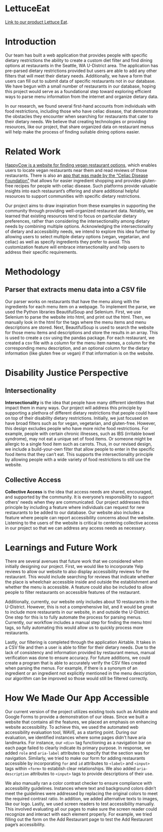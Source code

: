 # LettuceEat
[Link to our product Lettuce Eat](https://joogtomato.github.io/LettuceEat/).

# Introduction

Our team has built a web application that provides people with specific dietary restrictions the ability to create a custom diet filter and find dining options at restaurants in the Seattle, WA U-District area. The application has pre-parsed dietary restrictions provided but users are able to add any other filters that will meet their dietary needs. Additionally, we have a form that users can fill out to submit data of specific restaurants not in our database. We have begun with a small number of restaurants in our database, hoping this project would serve as a foundational step toward exploring efficient ways to parse menu information from the internet and organize dietary data. 

In our research, we found several first-hand accounts from individuals with food restrictions, including those who have celiac disease, that demonstrate the obstacles they encounter when searching for restaurants that cater to their dietary needs. We believe that creating technologies or providing resources, like our project, that share organized data on restaurant menus will help make the process of finding suitable dining options easier.

# Related Work

[HappyCow is a website for finding vegan restaurant options](https://www.happycow.net/), which enables users to locate vegan restaurants near them and read reviews of those restaurants. There is also an [app that was made by the “Celiac Disease Foundation”](https://celiac.org/about-the-foundation/featured-news/2015/06/celiac-disease-foundation-launches-gluten-free-allergy-free-marketplace-app/) that allows for easier ingredient shopping and provides gluten-free recipes for people with celiac disease. Such platforms provide valuable insights into each restaurant’s offering and share additional helpful resources to support communities with specific dietary restrictions. 

Our project aims to draw inspiration from these examples in supporting the community through providing well-organized restaurant data. Notably, we learned that existing resources tend to focus on particular dietary preferences, rather than considering the intersectionality among dietary needs by combining multiple options. Acknowledging the intersectionality of dietary and accessibility needs, we intend to explore this idea further by allowing users to select multiple dietary options (vegan, vegetarian, and celiac) as well as specify ingredients they prefer to avoid. This customization feature will embrace intersectionality and help users to address their specific requirements.

# Methodology

## Parser that extracts menu data into a CSV file 

Our parser works on restaurants that have the menu along with the ingredients for each menu item on a webpage. To implement the parse, we used the Python libraries BeautifulSoup and Selenium. First, we use Selenium to parse the website into html, and print out the html. Then, we manually look in the html for the tags where the menu items and menu descriptions are stored. Next, BeautifulSoup is used to search the website for those menu items and descriptions and store the results in an array. This is used to create a csv using the pandas package. For each restaurant, we created a csv file with a column for the menu item names, a column for the corresponding menu description, and an optional column for the dietary information (like gluten free or vegan) if that information is on the website. 

# Disability Justice Perspective

## Intersectionality

**Intersectionality** is the idea that people have many different identities that impact them in many ways. Our project will address this principle by supporting a plethora of different dietary restrictions that people could have on top of their disability dietary restrictions. Initially, we just focused on have broad filters such as for vegan, vegetarian, and gluten-free. However, this design excludes people who have more niche food restrictions. For example, people with certain chronic illnesses, such as IBS (irritable bowel syndrome), may not eat a unique set of food items. Or someone might be allergic to a single food item such as carrots. Thus, in our revised design, we include a build-your-own filter that allow people to enter in the specific food items that they can’t eat. This supports the intersectionality principle by allowing people with a wide variety of food restrictions to still use the website. 

## Collective Access

**Collective Access** is the idea that access needs are shared, encouraged, and supported by the community. It is everyone’s responsibility to support others' needs when they are communicated. Our project addresses this principle by including a feature where individuals can request for new restaurants to be added to our database. Our website also includes a feature where people can report accessibility concerns about the website. Listening to the users of the website is critical to centering collective access in our project so that we can address any access needs as necessary.

# Learnings and Future Work

There are several avenues that future work that we considered when initially designing our project. First, we would like to incorporate Yelp reviews to allow our website to also display accessibility reviews for the restaurant. This would include searching for reviews that indicate whether the place is wheelchair accessible inside and outside the establishment and whether the menu is accessible. A feature could also be included to allow people to filter restaurants on accessible features of the restaurant. 

Additionally, currently, our website only includes about 10 restaurants in the U-District. However, this is not a comprehensive list, and it would be great to include more restaurants in our website, in and outside the U-District. One step for this is to fully automate the process for parsing menus. Currently, our workflow includes a manual step for finding the menu html tags, so fully automating this would allow us to quickly process more restaurants. 

Lastly, our filtering is completed through the application Airtable. It takes in a CSV file and then a user is able to filter for their dietary needs. Due to the lack of consistency and information provided by restaurant menus, manual verification was done to ensure accuracy. For future additions, we could create a program that is able to accurately verify the CSV files created when parsing the menus. For example, if there is a synonym of an ingredient or an ingredient not explicitly mentioned in the menu description, our algorithm can be improved so those would still be filtered correctly. 

# How We Made Our App Accessible

Our current version of the project utilizes existing tools such as Airtable and Google Forms to provide a demonstration of our ideas. Since we built a website that contains all the features, we placed an emphasis on enhancing website accessibility. To achieve this, we used the automated web accessibility evaluation tool, WAVE, as a starting point. During our evaluation, we identified instances where some pages didn’t have aria landmarks. For instance, our `<div>` tag functioning as a navigation bar on each page failed to clearly indicate its primary purpose. In response, we added `role` and `aria-label` attributes to specify that the section was for navigation. Similarly, we tried to make our form for adding restaurants accessible by incorporating `for` and `id` attributes to `<label>` and `<input>` tags within `<form>` to establish clear relationships. We also added `aria-description` attributes to `<input>` tags to provide descriptions of their use.

We also manually ran a color contrast checker to ensure compliance with accessibility guidelines. Instances where text and background colors didn’t meet the guidelines were addressed by replacing the original colors to meet the required contrast ratio. In addition, we added alternative texts to images, like our logo. Lastly, we used screen readers to test accessibility manually. This involved evaluating all our pages to make sure the screen reader could recognize and interact with each element properly. For example, we tried filling out the form on the Add Restaurant page to test the Add Restaurant page’s accessibility.
